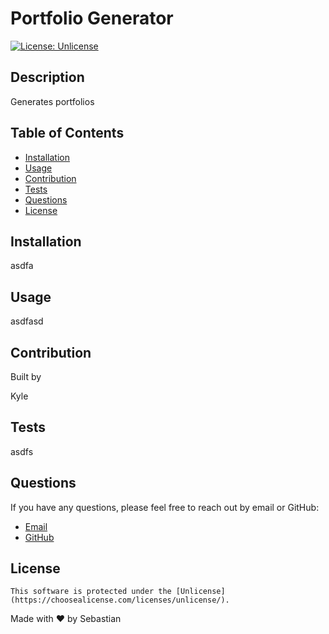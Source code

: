 # **Portfolio Generator**

  [![License: Unlicense](https://img.shields.io/badge/license-Unlicense-blue.svg)](http://unlicense.org/)
  
  ## **Description**

  Generates portfolios

  ## **Table of Contents**

  * [Installation](#installation)
  * [Usage](#usage)
  * [Contribution](#contribution)
  * [Tests](#tests)
  * [Questions](#questions)
  * [License](#license)
  
  ## **Installation**

  asdfa

  ## **Usage**

  asdfasd

  ## **Contribution**

  Built by

  Kyle

  ## **Tests**

  asdfs

  ## **Questions**
  
  If you have any questions, please feel free to reach out by email or GitHub: <br/>
  * [Email](mailto:santasebastian@yahoo.com)
  * [GitHub](www.github.com/cheesecakeassassin)
  
  ## **License**

    This software is protected under the [Unlicense](https://choosealicense.com/licenses/unlicense/).

  Made with ❤️ by Sebastian
